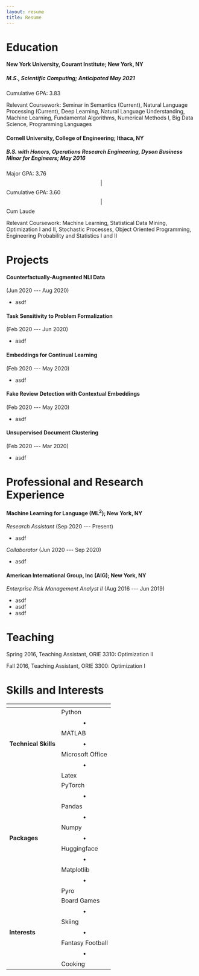 ```yaml
---
layout: resume
title: Resume
---
```


# Education

#### **New York University, Courant Institute**; New York, NY

##### ***M.S., Scientific Computing***; Anticipated May 2021

Cumulative GPA: 3.83

Relevant Coursework: Seminar in Semantics (Current), Natural Language Processing (Current), Deep Learning, Natural Language Understanding, Machine Learning, Fundamental Algorithms, Numerical Methods I, Big Data Science, Programming Languages

#### **Cornell University, College of Engineering**; Ithaca, NY

##### ***B.S. with Honors, Operations Research Engineering,*** *Dyson Business Minor for Engineers*; May 2016

Major GPA: 3.76 $$\vert$$ Cumulative GPA: 3.60 $$\vert$$ Cum Laude

Relevant Coursework: Machine Learning, Statistical Data Mining, Optimization I and II, Stochastic Processes, Object Oriented Programming, Engineering Probability and Statistics I and II

# Projects

#### Counterfactually-Augmented NLI Data

(Jun 2020 --- Aug 2020)

- asdf

#### Task Sensitivity to Problem Formalization

(Feb 2020 --- Jun 2020)

- asdf

#### Embeddings for Continual Learning

(Feb 2020 --- May 2020)

- asdf

#### Fake Review Detection with Contextual Embeddings

(Feb 2020 --- May 2020)

- asdf

#### Unsupervised Document Clustering

(Feb 2020 --- Mar 2020)

- asdf

# Professional and Research Experience

#### Machine Learning for Language (ML<sup>2</sup>); New York, NY

*Research Assistant* (Sep 2020 --- Present)

- asdf

*Collaborator* (Jun 2020 --- Sep 2020)

- asdf

#### American International Group, Inc (AIG); New York, NY

*Enterprise Risk Management Analyst II* (Aug 2016 --- Jun 2019)

- asdf
- asdf
- asdf

# Teaching

Spring 2016, Teaching Assistant, ORIE 3310: Optimization II

Fall 2016, Teaching Assistant, ORIE 3300: Optimization I

# Skills and Interests

| <!-- -->             | <!-- -->                                                     |
| -------------------- | ------------------------------------------------------------ |
| **Technical Skills** | Python $$\bullet$$ MATLAB $$\bullet$$ Microsoft Office $$\bullet$$ Latex |
| **Packages**         | PyTorch $$\bullet$$ Pandas $$\bullet$$ Numpy $$\bullet$$ Huggingface $$\bullet$$ Matplotlib $$\bullet$$ Pyro |
| **Interests**        | Board Games $$\bullet$$ Skiing $$\bullet$$ Fantasy Football $$\bullet$$ Cooking |

